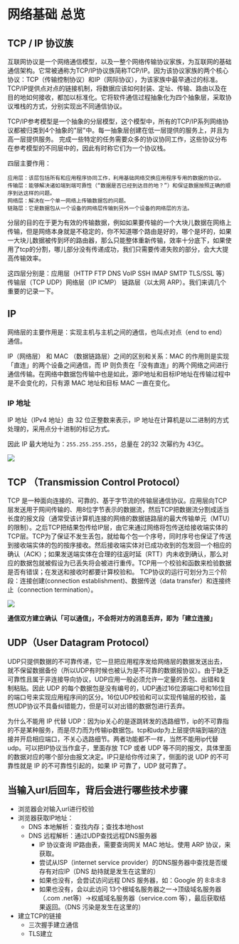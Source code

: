 # 网络基础 总览


## TCP / IP 协议族 
互联网协议是一个网络通信模型，以及一整个网络传输协议家族，为互联网的基础通信架构。它常被通称为TCP/IP协议族简称TCP/IP。因为该协议家族的两个核心协议：TCP（传输控制协议）和IP（网际协议），为该家族中最早通过的标准。TCP/IP提供点对点的链接机制，将数据应该如何封装、定址、传输、路由以及在目的地如何接收，都加以标准化。它将软件通信过程抽象化为四个抽象层，采取协议堆栈的方式，分别实现出不同通信协议。

TCP/IP参考模型是一个抽象的分层模型，这个模型中，所有的TCP/IP系列网络协议都被归类到4个抽象的"层"中。每一抽象层创建在低一层提供的服务上，并且为高一层提供服务。 完成一些特定的任务需要众多的协议协同工作，这些协议分布在参考模型的不同层中的，因此有时称它们为一个协议栈。

四层主要作用：

    应用层：该层包括所有和应用程序协同工作，利用基础网络交换应用程序专用的数据的协议。
    传输层：能够解决诸如端到端可靠性（“数据是否已经到达目的地？”）和保证数据按照正确的顺序到达这样的问题。
    网络层：解决在一个单一网络上传输数据包的问题。
    链路层：它是数据包从一个设备的网络层传输到另外一个设备的网络层的方法。

分层的目的在于更为有效的传输数据，例如如果要传输的一个大块儿数据在网络上传输，但是网络本身就是不稳定的，你不知道哪个路由是好的，哪个是坏的，如果一大块儿数据被传到坏的路由器，那么只能整体重新传输，效率十分底下，如果使用了tcp的分割，哪儿部分没有传递成功，我们只需要传递失败的部分，会大大提高传输效率。

这四层分别是：应用层（HTTP FTP DNS VoIP SSH IMAP SMTP TLS/SSL 等）传输层（TCP UDP）网络层（IP ICMP）
链路层（以太网 ARP）。我们来调几个重要的记录一下。


## IP

网络层的主要作用是：实现主机与主机之间的通信，也叫点对点（end to end）通信。

IP（网络层） 和 MAC （数据链路层）之间的区别和关系：MAC 的作用则是实现「直连」的两个设备之间通信，而 IP 则负责在「没有直连」的两个网络之间进行通信传输。在网络中数据包传输中也是如此，源IP地址和目标IP地址在传输过程中是不会变化的，只有源 MAC 地址和目标 MAC 一直在变化。

### IP 地址

IP 地址（IPv4 地址）由 32 位正整数来表示，IP 地址在计算机是以二进制的方式处理的，采用点分十进制的标记方式。

因此 IP 最大地址为：`255.255.255.255`，总量在 2的32 次幂约为 43亿。


![](https://mmbiz.qpic.cn/mmbiz_png/J0g14CUwaZdCwxNydn5YuT0s7aLuqWCvLibU5EShhIAC4HcLbP2Cq6ogwg74BIX3aBc8j0l2mV9DVCCuzfEjhVQ/640?wx_fmt=png&tp=webp)

## TCP （Transmission Control Protocol）
TCP 是一种面向连接的、可靠的、基于字节流的传输层通信协议。应用层向TCP层发送用于网间传输的、用8位字节表示的数据流，然后TCP把数据流分割成适当长度的报文段（通常受该计算机连接的网络的数据链路层的最大传输单元（MTU）的限制）。之后TCP把结果包传给IP层，由它来通过网络将包传送给接收端实体的TCP层。TCP为了保证不发生丢包，就给每个包一个序号，同时序号也保证了传送到接收端实体的包的按序接收。然后接收端实体对已成功收到的包发回一个相应的确认（ACK）；如果发送端实体在合理的往返时延（RTT）内未收到确认，那么对应的数据包就被假设为已丢失将会被进行重传。TCP用一个校验和函数来检验数据是否有错误；在发送和接收时都要计算校验和。
TCP协议的运行可划分为三个阶段：连接创建(connection establishment)、数据传送（data transfer）和连接终止（connection termination）。

![](https://mmbiz.qpic.cn/mmbiz_png/J0g14CUwaZdCwxNydn5YuT0s7aLuqWCvWT9m8xicZXKk6ayV6nKAiaUAhdpdicfibLGEYhHx9OBo7EocXKx8wgIgww/640?wx_fmt=png&tp=webp)

**通信双方建立确认「可以通信」，不会将对方的消息丢弃，即为「建立连接」**

## UDP（User Datagram Protocol）
UDP只提供数据的不可靠传递，它一旦把应用程序发给网络层的数据发送出去，就不保留数据备份（所以UDP有时候也被认为是不可靠的数据报协议）。由于缺乏可靠性且属于非连接导向协议，UDP应用一般必须允许一定量的丢包、出错和复制粘贴。因此 UDP 的每个数据包是没有编号的，UDP通过16位源端口号和16位目的端口号来实现应用程序间的区分。16位UDP校验和可以实现传输层的校验，虽然UDP协议不具备纠错能力，但是可以对出错的数据包进行丢弃。

为什么不能用 IP 代替 UDP：因为ip关心的是逐跳转发的选路细节，ip的不可靠指的不是某种服务，而是尽力而为传输ip数据包。tcp和udp为上层提供端到端的连接并开启相应端口，不关心选路细节。两者功能都不一样，当然不能用ip代替udp。可以把IP协议当作盒子，里面存放 TCP 或者 UDP 等不同的报文，具体里面的数据对应的哪个部分由报文决定。IP只是给你传过来了，侧面的说 UDP 的不可靠性就是 IP 的不可靠性引起的，如果 IP 可靠了，UDP 就可靠了。


##  当输入url后回车，背后会进行哪些技术步骤
- 浏览器会对输入url进行校验
- 浏览器获取IP地址：
    - DNS 本地解析：查找内存；查找本地host
    - DNS 远程解析：通过UDP查找远程DNS服务器
        - IP 协议查询 IP路由表，需要查询网关 MAC 地址。使用 ARP 协议，来获取。
        - 尝试从ISP（internet service provider）的DNS服务器中查找是否缓存有对应IP（DNS 劫持就是发生在这里的）
        - 如果也没有，会尝试访问远程 DNS 服务器，如：Google 的 8:8:8:8
        - 如果也没有，会以此访问 13个根域名服务器之一->顶级域名服务器（.com  .net等）->权威域名服务器（service.com 等），最后获取结果返回。（DNS 污染是发生在这里的）
- 建立TCP的链接
    - 三次握手建立通信
    - TLS建立